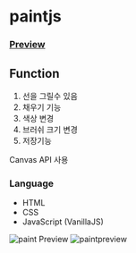 # paintjs

### [Preview](https://heyji-ten.github.io/paintjs/)

## Function  
1. 선을 그릴수 있음
2. 채우기 기능
3. 색상 변경
4. 브러쉬 크기 변경
5. 저장기능

Canvas API 사용 

### Language  
* HTML
* CSS
* JavaScript (VanillaJS)

![paint Preview](https://user-images.githubusercontent.com/59608643/128633982-d31f4317-64b4-42ba-8e85-e4ccde14a34f.jpg)
![paintpreview](https://user-images.githubusercontent.com/59608643/128633983-6495e790-0956-4bf9-a635-086d87a06bab.jpg)
